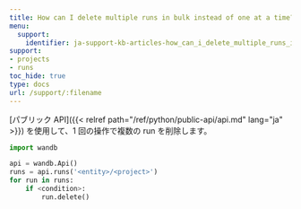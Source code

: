 ```yaml
---
title: How can I delete multiple runs in bulk instead of one at a time?
menu:
  support:
    identifier: ja-support-kb-articles-how_can_i_delete_multiple_runs_in_bulk_instead_of_one_at_a_time
support:
- projects
- runs
toc_hide: true
type: docs
url: /support/:filename
---
```


[パブリック API]({{< relref path="/ref/python/public-api/api.md" lang="ja" >}}) を使用して、1 回の操作で複数の run を削除します。

```python
import wandb

api = wandb.Api()
runs = api.runs('<entity>/<project>')
for run in runs:
    if <condition>:
        run.delete()
```
